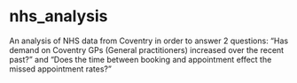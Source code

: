 # nhs_analysis
An analysis of NHS data from Coventry in order to answer 2 questions: “Has demand on Coventry GPs (General practitioners) increased over the recent past?” and “Does the time between booking and appointment effect the missed appointment rates?”
